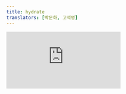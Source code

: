 ```yaml
---
title: hydrate
translators: [박문하, 고석영]
---
```


<iframe 
  style={{aspectRatio: 1.7778, width: '100%'}} 
  src="https://www.youtube.com/embed/playlist?list=PLjQV3hketAJkh6BEl0n4PDS_2fBd0cS9v&index=69&start=794"
  title="YouTube video player" 
  frameBorder="0" 
/>

<Deprecated>

This API will be removed in a future major version of React.
<Trans>이 API는 향후 React의 주요 버전에서 제거될 예정입니다.</Trans>

In React 18, `hydrate` was replaced by [`hydrateRoot`.](/reference/react-dom/client/hydrateRoot) Using `hydrate` in React 18 will warn that your app will behave as if it’s running React 17. Learn more [here.](/blog/2022/03/08/react-18-upgrade-guide#updates-to-client-rendering-apis)
<Trans>React 18에서 `hydrate` 는 [`hydrateRoot`](/reference/react-dom/client/hydrateRoot)로 대체되었습니다. React 18에서 `hydrate` 를 사용하면 앱이 React 17을 실행하는 것처럼 동작한다는 경고가 표시됩니다. [여기](/blog/2022/03/08/react-18-upgrade-guide#updates-to-client-rendering-apis)에서 자세히 알아보세요.</Trans>

</Deprecated>

<Intro>

`hydrate` lets you display React components inside a browser DOM node whose HTML content was previously generated by [`react-dom/server`](/reference/react-dom/server) in React 17 and below.
<Trans>`hydrate` 를 사용하면 React  17 이하에서 이전에 [`react-dom/server`](/reference/react-dom/server) 에 의해 생성된 HTML 콘텐츠가 있는 브라우저 DOM 노드 내에 React 컴포넌트를 표시할 수 있습니다.</Trans>

```js
hydrate(reactNode, domNode, callback?)
```

</Intro>

<InlineToc />

---

## Reference<Trans>참조</Trans> {/*reference*/}

### `hydrate(reactNode, domNode, callback?)` {/*hydrate*/}

Call `hydrate` in React 17 and below to “attach” React to existing HTML that was already rendered by React in a server environment.
<Trans>서버 환경에서 React가 이미 렌더링한 기존 HTML에 React를 "연결"하려면 React 17이하에서 `hydrate`를 호출하세요.</Trans>

```js
import { hydrate } from 'react-dom';

hydrate(reactNode, domNode);
```

React will attach to the HTML that exists inside the `domNode`, and take over managing the DOM inside it. An app fully built with React will usually only have one `hydrate` call with its root component.
<Trans>React는 `domNode` 내부에 존재하는 HTML에 첨부하고 그 내부의 DOM을 관리합니다. React로 완전히 빌드된 앱은 일반적으로 root 컴포넌트와 `hydrate` 호출이 한 번만 있습니다.</Trans>


[See more examples below.](#usage)
<Trans>[아래에서 더 많은 예시를 확인하세요.](#usage)</Trans>

#### Parameters<Trans>매개변수</Trans> {/*parameters*/}

* `reactNode`: The "React node" used to render the existing HTML. This will usually be a piece of JSX like `<App />` which was rendered with a `ReactDOM Server` method such as `renderToString(<App />)` in React 17.
<Trans>`reactNode` : 기존 HTML을 렌더링하는 데 사용되는 ‘React node’입니다. 일반적으로 React 17에서 `renderToString(<App />)` 과 같은 `ReactDOM Server` 메서드로 렌더링 된 `<App />` 과 같은 JSX가 됩니다.</Trans>

* `domNode`: A [DOM element](https://developer.mozilla.org/en-US/docs/Web/API/Element) that was rendered as the root element on the server.
<Trans>`domNode` : 서버에서 루트 요소로 렌더링된 [DOM 요소](https://developer.mozilla.org/en-US/docs/Web/API/Element)입니다.</Trans>

* **optional**: `callback`: A function. If passed, React will call it after your component is hydrated.
<Trans>**선택 사항**: `callback`: 함수. 전달되면 React는 컴포넌트가 hydrate된 후에 호출합니다.</Trans>

#### Returns<Trans>반환값</Trans> {/*returns*/}

`hydrate` returns null.
<Trans>`hydrate` 는 null을 반환합니다.</Trans>

#### Caveats<Trans>주의사항</Trans> {/*caveats*/}
* `hydrate` expects the rendered content to be identical with the server-rendered content. React can patch up differences in text content, but you should treat mismatches as bugs and fix them.
<Trans>`hydrate` 는 렌더링된 콘텐츠가 서버에서 렌더링된 콘텐츠와 동일할 것으로 기대합니다. React는 텍스트 콘텐츠의 차이를 해결할 수 있지만, 불일치를 버그로 간주하고 수정해야 합니다.</Trans>

* In development mode, React warns about mismatches during hydration. There are no guarantees that attribute differences will be patched up in case of mismatches. This is important for performance reasons because in most apps, mismatches are rare, and so validating all markup would be prohibitively expensive.
<Trans>개발 환경에서 React는 hydration 중에 불일치에 대해 경고합니다. 불일치 시 속성 차이가 해결될 것이라는 보장은 없습니다. 이는 성능 상의 이유로 중요한데, 대부분의 앱에서 불일치는 드물기 때문에 모든 마크업의 유효성을 검사하는 데 엄청난 비용이 들기 때문입니다.</Trans>

* You'll likely have only one `hydrate` call in your app. If you use a framework, it might do this call for you.
<Trans>앱에 `hydrate` 호출이 하나만 있을 가능성이 높습니다. 프레임워크를 사용하는 경우 프레임워크가 이 호출을 대신 수행할 수 있습니다.</Trans>

* If your app is client-rendered with no HTML rendered already, using `hydrate()` is not supported. Use [render()](/reference/react-dom/render) (for React 17 and below) or [createRoot()](/reference/react-dom/client/createRoot) (for React 18+) instead.
<Trans>앱이 이미 렌더링된 HTML 없이 클라이언트로 렌더링되는 경우 `hydrate()` 사용은 지원되지 않습니다. 대신 [render()](/reference/react-dom/render) (React 17 이하 버전) 또는 [createRoot()](/reference/react-dom/client/createRoot) (React 18 이상 버전)를 사용하세요.</Trans>

---

## Usage<Trans>사용법</Trans> {/*usage*/}

Call `hydrate` to attach a <CodeStep step={1}>React component</CodeStep> into a server-rendered <CodeStep step={2}>browser DOM node</CodeStep>.
<Trans>서버에서 렌더링된 <CodeStep step={2}>브라우저 DOM 노드</CodeStep>에 <CodeStep step={1}>React 컴포넌트</CodeStep>를 연결하려면 `hydrate를` 호출하세요.</Trans>

```js [[1, 3, "<App />"], [2, 3, "document.getElementById('root')"]]
import { hydrate } from 'react-dom';

hydrate(<App />, document.getElementById('root'));
```

Using `hydrate()` to render a client-only app (an app without server-rendered HTML) is not supported. Use [`render()`](/reference/react-dom/render) (in React 17 and below) or [`createRoot()`](/reference/react-dom/client/createRoot) (in React 18+) instead.
<Trans>클라이언트 전용 앱(서버 렌더링 HTML이 없는 앱)을 렌더링하는 데 `hydrate()`를 사용하는 것은 지원되지 않습니다. 대신 [`render()`](/reference/react-dom/render) (React 17 이하 버전) 또는 [`createRoot()`](/reference/react-dom/client/createRoot) (React 18 이상 버전)를 사용하세요.</Trans>

### Hydrating server-rendered HTML <Trans>서버에서 렌더링된 HTML hydrate하기</Trans> {/*hydrating-server-rendered-html*/}

In React, "hydration" is how React "attaches" to existing HTML that was already rendered by React in a server environment. During hydration, React will attempt to attach event listeners to the existing markup and take over rendering the app on the client.
<Trans>React에서 “hydration”은 서버 환경에서 이미 렌더링한 기존 HTML에 “연결”하는 방식입니다. hydration이 진행되는 동안 React는 기존 마크업에 이벤트 리스너를 연결하고 클라이언트에서 앱 렌더링을 이어받으려고 시도합니다.</Trans>

In apps fully built with React, **you will usually only hydrate one "root", once at startup for your entire app**.
<Trans>React로 완전히 빌드된 앱에서는 **일반적으로 전체 앱의 시작 시 한 번, 하나의 "root"에만 hydrate합니다.**</Trans>

<Sandpack>

```html public/index.html
<!--
  HTML content inside <div id="root">...</div>
  was generated from App by react-dom/server.
-->
<div id="root"><h1>Hello, world!</h1></div>
```

```js index.js active
import './styles.css';
import { hydrate } from 'react-dom';
import App from './App.js';

hydrate(<App />, document.getElementById('root'));
```

```js App.js
export default function App() {
  return <h1>Hello, world!</h1>;
}
```

</Sandpack>

Usually you shouldn't need to call `hydrate` again or to call it in more places. From this point on, React will be managing the DOM of your application. To update the UI, your components will [use state.](/reference/react/useState)
<Trans>보통은 hydrate를 다시 호출하거나 더 많은 위치에서 호출할 필요가 없습니다. 이 시점부터 React는 애플리케이션의 DOM을 관리하게 됩니다. UI를 업데이트하기 위해 컴포넌트는 [state를 사용합니다.](/reference/react/useState)</Trans>

For more information on hydration, see the docs for [`hydrateRoot`.](/reference/react-dom/client/hydrateRoot)
<Trans>hydration에 대한 자세한 내용은 [`hydrateRoot`](/reference/react-dom/client/hydrateRoot) 문서를 참조하세요.</Trans>

---

### Suppressing unavoidable hydration mismatch errors <Trans>피할 수 없는 hydration 불일치 오류 억제하기</Trans> {/*suppressing-unavoidable-hydration-mismatch-errors*/}

If a single element’s attribute or text content is unavoidably different between the server and the client (for example, a timestamp), you may silence the hydration mismatch warning.
<Trans>단일 요소의 속성 또는 텍스트 콘텐츠가 서버와 클라이언트 간에 불가피하게 다른 경우(예: 타임스탬프), hydration 불일치 경고를 표시하지 않을 수 있습니다.</Trans>

To silence hydration warnings on an element, add `suppressHydrationWarning={true}`:
<Trans>요소에서 hydration 경고를 표시하지 않도록 설정하려면 `suppressHydrationWarning={true}`를 추가하세요:</Trans>

<Sandpack>

```html public/index.html
<!--
  HTML content inside <div id="root">...</div>
  was generated from App by react-dom/server.
-->
<div id="root"><h1>Current Date: 01/01/2020</h1></div>
```

```js index.js
import './styles.css';
import { hydrate } from 'react-dom';
import App from './App.js';

hydrate(<App />, document.getElementById('root'));
```

```js App.js active
export default function App() {
  return (
    <h1 suppressHydrationWarning={true}>
      Current Date: {new Date().toLocaleDateString()}
    </h1>
  );
}
```

</Sandpack>

This only works one level deep, and is intended to be an escape hatch. Don’t overuse it. Unless it’s text content, React still won’t attempt to patch it up, so it may remain inconsistent until future updates.
<Trans>이것은 한 단계의 깊이에서만 작동하며 탈출구로 사용하기 위한 것입니다. 과도하게 사용하지 마세요. 텍스트 콘텐츠가 아니라면 React는 여전히 해결을 시도하지 않으므로 향후 업데이트가 있을 때까지 불일치가 유지될 수 있습니다.</Trans>

---

### Handling different client and server content <Trans>서로 다른 클라이언트 및 서버 콘텐츠 처리</Trans> {/*handling-different-client-and-server-content*/}

If you intentionally need to render something different on the server and the client, you can do a two-pass rendering. Components that render something different on the client can read a [state variable](/reference/react/useState) like `isClient`, which you can set to `true` in an [Effect](/reference/react/useEffect):
<Trans>서버와 클라이언트에서 의도적으로 다른 것을 렌더링해야 하는 경우 투패스 렌더링을 수행할 수 있습니다. 클라이언트에서 다른 것을 렌더링하는 컴포넌트는 `isClient`와 같은 [state 변수](/reference/react/useState)를 읽을 수 있으며, 이를 [Effect](/reference/react/useEffect)에서 `true`로 설정할 수 있습니다:</Trans>

<Sandpack>

```html public/index.html
<!--
  HTML content inside <div id="root">...</div>
  was generated from App by react-dom/server.
-->
<div id="root"><h1>Is Server</h1></div>
```

```js index.js
import './styles.css';
import { hydrate } from 'react-dom';
import App from './App.js';

hydrate(<App />, document.getElementById('root'));
```

```js App.js active
import { useState, useEffect } from "react";

export default function App() {
  const [isClient, setIsClient] = useState(false);

  useEffect(() => {
    setIsClient(true);
  }, []);

  return (
    <h1>
      {isClient ? 'Is Client' : 'Is Server'}
    </h1>
  );
}
```

</Sandpack>

This way the initial render pass will render the same content as the server, avoiding mismatches, but an additional pass will happen synchronously right after hydration.
<Trans>이렇게 하면 초기 렌더링 패스는 서버와 동일한 콘텐츠를 렌더링하여 불일치를 방지하지만, 추가 패스는 hydration 직후에 동기적으로 발생합니다.</Trans>

<Pitfall>

This approach makes hydration slower because your components have to render twice. Be mindful of the user experience on slow connections. The JavaScript code may load significantly later than the initial HTML render, so rendering a different UI immediately after hydration may feel jarring to the user.
<Trans>이 접근 방식은 컴포넌트가 두 번 렌더링해야 하므로 hydration 속도가 느려집니다. 느린 연결 상태에서의 사용자 경험에 유의하세요. JavaScript 코드는 초기 HTML 렌더링보다 상당히 늦게 로드될 수 있으므로 hydration 직후에 다른 UI를 렌더링하면 사용자에게 어색하게 느껴질 수 있습니다.</Trans>

</Pitfall>
